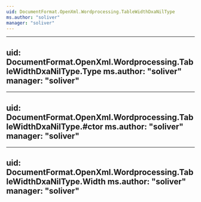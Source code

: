```yaml
---
uid: DocumentFormat.OpenXml.Wordprocessing.TableWidthDxaNilType
ms.author: "soliver"
manager: "soliver"
---
```


---
uid: DocumentFormat.OpenXml.Wordprocessing.TableWidthDxaNilType.Type
ms.author: "soliver"
manager: "soliver"
---

---
uid: DocumentFormat.OpenXml.Wordprocessing.TableWidthDxaNilType.#ctor
ms.author: "soliver"
manager: "soliver"
---

---
uid: DocumentFormat.OpenXml.Wordprocessing.TableWidthDxaNilType.Width
ms.author: "soliver"
manager: "soliver"
---
